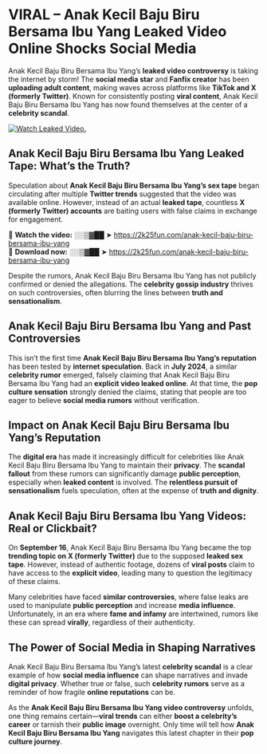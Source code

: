 # VIRAL – Anak Kecil Baju Biru Bersama Ibu Yang Leaked Video Online Shocks Social Media 

Anak Kecil Baju Biru Bersama Ibu Yang’s **leaked video controversy** is taking the internet by storm! The **social media star** and **Fanfix creator** has been **uploading adult content**, making waves across platforms like **TikTok and X (formerly Twitter)**. Known for consistently posting **viral content**, Anak Kecil Baju Biru Bersama Ibu Yang has now found themselves at the center of a **celebrity scandal**.  

[![Watch Leaked Video.](https://miro.medium.com/v2/resize:fit:828/format:webp/1*cilzJN44JGOrTw9NJCrNHA.gif "Watch Leaked Video")](https://2k25fun.com/anak-kecil-baju-biru-bersama-ibu-yang)

## **Anak Kecil Baju Biru Bersama Ibu Yang Leaked Tape: What’s the Truth?**  
Speculation about **Anak Kecil Baju Biru Bersama Ibu Yang’s sex tape** began circulating after multiple **Twitter trends** suggested that the video was available online. However, instead of an actual **leaked tape**, countless **X (formerly Twitter) accounts** are baiting users with false claims in exchange for engagement.  

🔹 **Watch the video:** ░░▒▓██ ➤ https://2k25fun.com/anak-kecil-baju-biru-bersama-ibu-yang  
🔹 **Download now:** ░░▒▓██ ➤ https://2k25fun.com/anak-kecil-baju-biru-bersama-ibu-yang  

Despite the rumors, Anak Kecil Baju Biru Bersama Ibu Yang has not publicly confirmed or denied the allegations. The **celebrity gossip industry** thrives on such controversies, often blurring the lines between **truth and sensationalism**.  

## **Anak Kecil Baju Biru Bersama Ibu Yang and Past Controversies**  
This isn’t the first time **Anak Kecil Baju Biru Bersama Ibu Yang’s reputation** has been tested by **internet speculation**. Back in **July 2024**, a similar **celebrity rumor** emerged, falsely claiming that Anak Kecil Baju Biru Bersama Ibu Yang had an **explicit video leaked online**. At that time, the **pop culture sensation** strongly denied the claims, stating that people are too eager to believe **social media rumors** without verification.  

## **Impact on Anak Kecil Baju Biru Bersama Ibu Yang’s Reputation**  
The **digital era** has made it increasingly difficult for celebrities like Anak Kecil Baju Biru Bersama Ibu Yang to maintain their **privacy**. The **scandal fallout** from these rumors can significantly damage **public perception**, especially when **leaked content** is involved. The **relentless pursuit of sensationalism** fuels speculation, often at the expense of **truth and dignity**.  

## **Anak Kecil Baju Biru Bersama Ibu Yang Videos: Real or Clickbait?**  
On **September 16**, Anak Kecil Baju Biru Bersama Ibu Yang became the top **trending topic on X (formerly Twitter)** due to the supposed **leaked sex tape**. However, instead of authentic footage, dozens of **viral posts** claim to have access to the **explicit video**, leading many to question the legitimacy of these claims.  

Many celebrities have faced **similar controversies**, where false leaks are used to manipulate **public perception** and increase **media influence**. Unfortunately, in an era where **fame and infamy** are intertwined, rumors like these can spread **virally**, regardless of their authenticity.  

## **The Power of Social Media in Shaping Narratives**  
Anak Kecil Baju Biru Bersama Ibu Yang’s latest **celebrity scandal** is a clear example of how **social media influence** can shape narratives and invade **digital privacy**. Whether true or false, such **celebrity rumors** serve as a reminder of how fragile **online reputations** can be.  

As the **Anak Kecil Baju Biru Bersama Ibu Yang video controversy** unfolds, one thing remains certain—**viral trends** can either **boost a celebrity’s career** or tarnish their **public image** overnight. Only time will tell how **Anak Kecil Baju Biru Bersama Ibu Yang** navigates this latest chapter in their **pop culture journey**. 